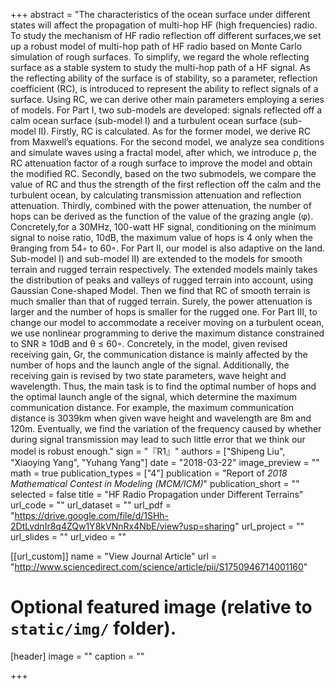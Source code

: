 +++
abstract = "The characteristics of the ocean surface under different states will affect the propagation of multi-hop HF (high frequencies) radio. To study the mechanism of HF radio reflection off different surfaces,we set up a robust model of multi-hop path of HF radio based on Monte Carlo simulation of rough surfaces. To simplify, we regard the whole reflecting surface as a stable system to study the multi-hop path of a HF signal. As the reflecting ability of the surface is of stability, so a parameter, reflection coefficient (RC), is introduced to represent the ability to reflect signals of a surface. Using RC, we can derive other main parameters employing a series of models. For Part I, two sub-models are developed: signals reflected off a calm ocean surface (sub-model I) and a turbulent ocean surface (sub-model II). Firstly, RC is calculated. As for the former model, we derive RC from Maxwell’s equations. For the second model, we analyze sea conditions and simulate waves using a fractal model, after which, we introduce ρ, the RC attenuation factor of a rough surface to improve the model and obtain the modified RC. Secondly, based on the two submodels, we compare the value of RC and thus the strength of the first reflection off the calm and the turbulent ocean, by calculating transmission attenuation and reflection attenuation. Thirdly, combined with the power attenuation, the number of hops can be derived as the function of the value of the grazing angle (φ). Concretely,for a 30MHz, 100-watt HF signal, conditioning on the minimum signal to noise ratio, 10dB, the maximum value of hops is 4 only when the θranging from 54◦ to 60◦. For Part II, our model is also adaptive on the land. Sub-model I) and sub-model II) are extended to the models for smooth terrain and rugged terrain respectively. The extended models mainly takes the distribution of peaks and valleys of rugged terrain into account, using Gaussian Cone-shaped Model. Then we find that RC of smooth terrain is much smaller than that of rugged terrain. Surely, the power attenuation is larger and the number of hops is smaller for the rugged one. For Part III, to change our model to accommodate a receiver moving on a turbulent ocean, we use nonlinear programming to derive the maximum distance constrained to SNR ≥ 10dB and θ ≤ 60◦. Concretely, in the model, given revised receiving gain, Gr, the communication distance is mainly affected by the number of hops and the launch angle of the signal. Additionally, the receiving gain is revised by two state parameters, wave height and wavelength. Thus, the main task is to find the optimal number of hops and the optimal launch angle of the signal, which determine the maximum communication distance. For example, the maximum communication distance is 3039km when given wave height and wavelength are 8m and 120m. Eventually, we find the variation of the frequency caused by whether during signal transmission may lead to such little error that we think our model is robust enough."
sign = "『R1』"
authors = ["Shipeng Liu", "Xiaoying Yang", "Yuhang Yang"]
date = "2018-03-22"
image_preview = ""
math = true
publication_types = ["4"]
publication = "Report of *2018 Mathematical Contest in Modeling (MCM/ICM)*"
publication_short = ""
selected = false
title = "HF Radio Propagation under Different Terrains"
url_code = ""
url_dataset = ""
url_pdf = "https://drive.google.com/file/d/1SHh-2DtLvdnIr8q4ZQw1Y8kVNnRx4NbE/view?usp=sharing"
url_project = ""
url_slides = ""
url_video = ""

[[url_custom]]
name = "View Journal Article"
url = "http://www.sciencedirect.com/science/article/pii/S1750946714001160"

# Optional featured image (relative to `static/img/` folder).
[header]
image = ""
caption = ""

+++

